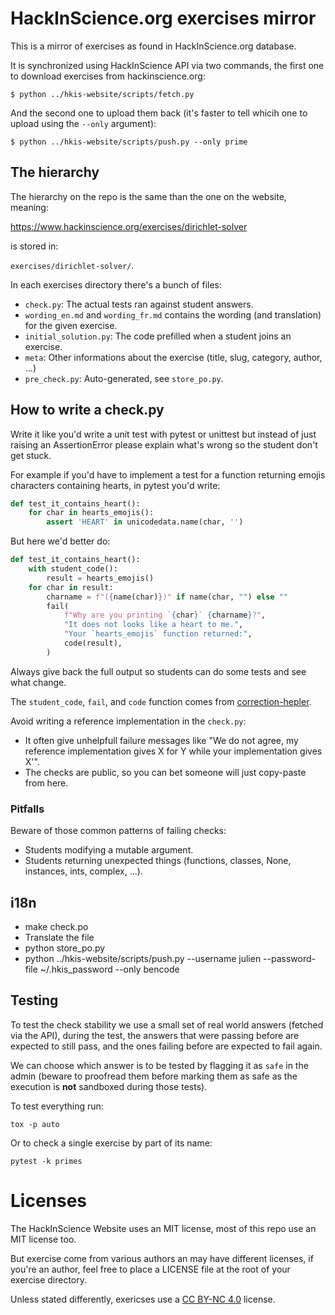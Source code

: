 # HackInScience.org exercises mirror

This is a mirror of exercises as found in HackInScience.org database.

It is synchronized using HackInScience API via two commands, the first
one to download exercises from hackinscience.org:

    $ python ../hkis-website/scripts/fetch.py

And the second one to upload them back (it's faster to tell whicih one
to upload using the `--only` argument):

    $ python ../hkis-website/scripts/push.py --only prime


## The hierarchy

The hierarchy on the repo is the same than the one on the website, meaning:

https://www.hackinscience.org/exercises/dirichlet-solver

is stored in:

`exercises/dirichlet-solver/`.

In each exercises directory there's a bunch of files:

- `check.py`: The actual tests ran against student answers.
- `wording_en.md` and  `wording_fr.md` contains the wording (and translation) for the given exercise.
- `initial_solution.py`: The code prefilled when a student joins an exercise.
- `meta`: Other informations about the exercise (title, slug, category, author, ...)
- `pre_check.py`: Auto-generated, see `store_po.py`.


## How to write a check.py

Write it like you'd write a unit test with pytest or unittest but
instead of just raising an AssertionError please explain what's wrong
so the student don't get stuck.

For example if you'd have to implement a test for a function returning
emojis characters containing hearts, in pytest you'd write:

```python
def test_it_contains_heart():
    for char in hearts_emojis():
        assert 'HEART' in unicodedata.name(char, '')
```

But here we'd better do:

```python
def test_it_contains_heart():
    with student_code():
        result = hearts_emojis()
    for char in result:
        charname = f"({name(char)})" if name(char, "") else ""
        fail(
            f"Why are you printing `{char}` {charname}?",
            "It does not looks like a heart to me.",
            "Your `hearts_emojis` function returned:",
            code(result),
        )
```

Always give back the full output so students can do some tests and see what change.

The `student_code`, `fail`, and `code` function comes from [correction-hepler](http://pypi.org/correction-helper).

Avoid writing a reference implementation in the `check.py`:

- It often give unhelpfull failure messages like "We do not agree, my reference implementation gives X for Y while your implementation gives X'".
- The checks are public, so you can bet someone will just copy-paste from here.


### Pitfalls

Beware of those common patterns of failing checks:

- Students modifying a mutable argument.
- Students returning unexpected things (functions, classes, None, instances, ints, complex, ...).


## i18n

- make check.po
- Translate the file
- python store_po.py
- python ../hkis-website/scripts/push.py --username julien --password-file ~/.hkis_password  --only bencode


## Testing

To test the check stability we use a small set of real world answers (fetched via the API), during the test, the answers that were passing before are expected to still pass, and the ones failing before are expected to fail again.

We can choose which answer is to be tested by flagging it as `safe` in the admin (beware to proofread them before marking them as safe as the execution is **not** sandboxed during those tests).

To test everything run:

    tox -p auto

Or to check a single exercise by part of its name:

    pytest -k primes


# Licenses

The HackInScience Website uses an MIT license, most of this repo use
an MIT license too.

But exercise come from various authors an may have different licenses,
if you're an author, feel free to place a LICENSE file at the root of
your exercise directory.

Unless stated differently, exericses use a [CC BY-NC
4.0](https://creativecommons.org/licenses/by-nc/4.0/) license.
